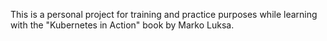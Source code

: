 This is a personal project for training and practice purposes 
while learning with the "Kubernetes in Action" book by Marko Luksa.